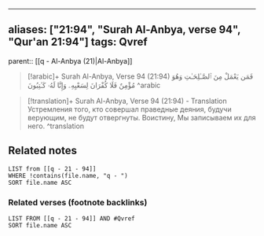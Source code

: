 
---
aliases: ["21:94", "Surah Al-Anbya, verse 94", "Qur'an 21:94"]
tags: Qvref
---

parent:: [[q - Al-Anbya (21)|Al-Anbya]]

> [!arabic]+ Surah Al-Anbya, Verse 94 (21:94)
> <span class="quran-arabic">فَمَن يَعْمَلْ مِنَ ٱلصَّـٰلِحَـٰتِ وَهُوَ مُؤْمِنٌ فَلَا كُفْرَانَ لِسَعْيِهِۦ وَإِنَّا لَهُۥ كَـٰتِبُونَ</span>
^arabic

> [!translation]+ Surah Al-Anbya, Verse 94 (21:94) - Translation
> Устремления того, кто совершал праведные деяния, будучи верующим, не будут отвергнуты. Воистину, Мы записываем их для него.
^translation



## Related notes
```dataview
LIST from [[q - 21 - 94]]
WHERE !contains(file.name, "q - ")
SORT file.name ASC
```

### Related verses (footnote backlinks)
```dataview
LIST FROM [[q - 21 - 94]] AND #Qvref
SORT file.name ASC
```

